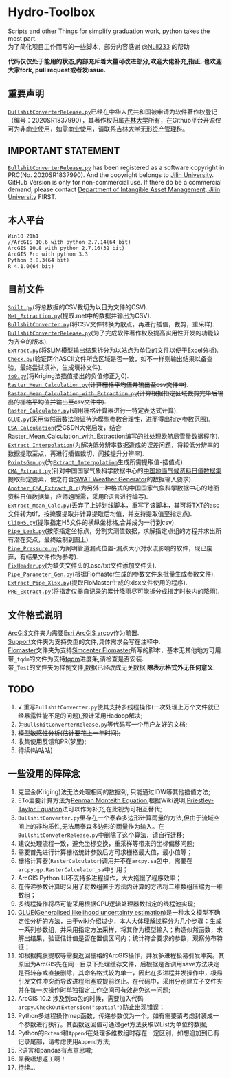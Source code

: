 # Hydro-Toolbox

[^_^]: # (For the girl who I missed and still miss now.)
[^_^]: # (Glad to see everything get well on you. Please carry it on, and be yourself.)
[^_^]: # (Sticking to the dream is a privilege, so jealious that you have that.)
[^_^]: # (Sadly but luckily end it before the gaps get beyond accross.)
[^_^]: # (All best wishes to you, HZC.)

Scripts and other Things for simplify graduation work, python takes the most part.  
为了简化项目工作而写的一些脚本，部分内容感谢 [@Null233](https://github.com/Null233) 的帮助  

**代码仅仅处于能用的状态,内部充斥着大量可改进部分,欢迎大佬补充,指正. 也欢迎大家fork, pull request或者发issue.**

## 重要声明
[`BullshitConverterRelease.py`](ArcGIS/BullshitConverterRelease.py)已经在中华人民共和国被申请为软件著作权登记（编号：2020SR1837990），其著作权归属[吉林大学](https://jlu.edu.cn)所有，在Github平台开源仅可为非商业使用，如需商业使用，请联系[吉林大学无形资产管理科](http://zchq.jlu.edu.cn/)。

## IMPORTANT STATEMENT

[`BullshitConverterRelease.py`](ArcGIS/BullshitConverterRelease.py) has been registered as a software copyright in PRC(No. 2020SR1837990). And the copyright belongs to [Jilin University](https://jlu.edu.cn). GitHub Version is only for non-commercial use. If there do be a commercial demand, please contact [Department of Intangible Asset Management, Jilin University](http://zchq.jlu.edu.cn/) FIRST.

## 本人平台
```
Win10 21h1
//ArcGIS 10.6 with python 2.7.14(64 bit)
ArcGIS 10.8 with python 2.7.16(32 bit)
ArcGIS Pro with python 3.3
Python 3.8.3(64 bit)
R 4.1.0(64 bit)
```
## 目前文件
[`Spilt.py`](Support/Split.py)(将总数据的CSV裁切为以日为文件的CSV).   
[`Met_Extraction.py`](Support/Met_Extraction.py)(提取.met中的数据并输出为CSV).  
[`BullshitConverter.py`](ArcGIS/BullshitConverter.py/)(将CSV文件转换为散点，再进行插值，裁剪，重采样).  
[`BullshitConverterRelease.py`](ArcGIS/BullshitConverterRelease.py)(为了完成软件著作权及提高实用性开发的功能较为齐全的版本).   
[`Extract.py`](Support/Extract.py)(将SLiM模型输出结果拆分为以站点为单位的文件以便于Excel分析).  
[`Check.py`](Support/Check.py)(验证两个ASCII文件所含区域是否一致，如不一样则输出结果以备查验，最终尝试填补，生成填补文件).   
[`to0.py`](Support/to0.py)(将Kriging法插值插出的负值修正为0).      
~~[`Raster_Mean_Calculation.py`](ArcGIS/Raster_Mean_Calculation.py)(计算栅格平均值并输出至csv文件中)~~.  
~~[`Raster_Mean_Calculation_with_Extraction.py`](ArcGIS/Raster_Mean_Calculation_with_Extraction.py)(计算根据指定区域裁剪完毕后输出的栅格平均值并输出至csv文件中).~~    
[`Raster_Calculator.py`](ArcGIS/Raster_Calculator.py)(调用栅格计算器进行一特定表达式计算).       
[`GLUE.py`](Support/GLUE.py)(采用似然函数法验证待选模型参数合理性，进而得出指定参数范围).  
[`ESA_Calculation`](ArcGIS/ESA_Calculation.py)(受CSDN大佬启发，结合Raster_Mean_Calculation_with_Extraction编写的批处理欧航局雪量数据程序).  
[`Extract_Interpolation`](ArcGIS/Extract_Interpolation.py)(为解决低分辨率数据造成的误差问题，将较低分辨率的数据提取至点，再进行插值裁切，间接提升分辨率).  
[`PointsGen.py`](ArcGIS/PointsGen.py)(为[`Extract_Interpolation`](ArcGIS/Extract_Interpolation.py)生成所需提取值-插值点).  
[`CMA_Extract.py`](Support/CMA_Exract.py)(针对中国国家气象科学数据中心的[中国地面气候资料日值数据集](http://data.cma.cn/data/cdcdetail/dataCode/SURF_CLI_CHN_MUL_DAY.html)提取指定要素，使之符合[SWAT Weather Generator](https://www.researchgate.net/publication/294535100_SWAT_Weather_Database)的数据输入要求).  
[`Another_CMA_Extract_R.r`](Support/Another_CMA_Extract_R.r)(为另外一种格式的中国国家气象科学数据中心的地面资料日值数据集，应师姐所需，采用R语言进行编写).   
[`Extract_Mean_Calc.py`](ArcGIS/Extract_Mean_Calc.py)(丢弃了上述划线脚本，重写了该脚本，其可将TXT的asc文件转为tif，按掩膜提取并计算提取后均值，并支持提取值至指定点).  
[`ClipH5.py`](Support/ClipH5.py)(提取指定H5文件的横纵坐标格,合并成为一行到csv).  
[`Pipe_Leak.py`](Support/Pipe_Leak.py)(按照指定坐标点，分割实测值数据，求解指定点组的方程并求出所有潜在交点，最终绘制到图上).  
[`Pipe_Pressure.py`](Support/Pipe_Pressure.py)(为阐明管道漏点位置-漏点大小对水流影响的软件，现已废弃，有结果文件作为参考).  
[`FixHeader.py`](Support/FixHeader.py)(为缺失文件头的.asc/txt文件添加文件头). 
[`Pipe_Parameter_Gen.py`](Flomaster/Pipe_Parameter_Gen.py)(根据Flomaster生成的参数文件来批量生成参数文件).   
[`Extract_Pipe_Xlsx.py`](Flomaster/Extract_Pipe_Xlsx.py)(提取FloMaster生成的xlsx文件使用的程序).  
[`PRE_Extract.py`](Support/PRE_Extract.py)(将指定仪器自记录的累计降雨尽可能拆分成指定时长内的降雨).  
## 文件格式说明
[ArcGIS](ArcGIS/)文件夹为需要[Esri ArcGIS arcpy](https://www.esri.com/arcgis-blog/products/arcgis-desktop/uncategorized/whats-new-in-arcmap-10-6/)作为前置.  
[Support](Support/)文件夹为支持类型的文件,具体需求会写在注释中.  
[Flomaster](Flomaster/)文件夹为支持[Simcenter Flomaster](https://www.plm.automation.siemens.com/global/en/products/simcenter/flomaster.html)所写的脚本，基本无其他地方可用.  
带`_tqdm`的文件为支持[tqdm](https://github.com/tqdm/tqdm)进度条,请检查是否安装.  
带`_Test`的文件夹为样例文件,数据已经改成无关数据,**除表示格式外无任何意义**.  

## TODO
1. √ 重写`BullshitConverter.py`使其支持多线程操作(一次处理上万个文件就已经暴露性能不足的问题),~~预计采用Hadoop解决~~;
2. 为`BullshitConverterRelease.py`等代码写一个用户友好的文档;
3. ~~模型敏感性分析(估计要花上一年时间);~~
4. 收集使用反馈和PR(梦里);
5. 待续(咕咕咕)

##  一些没用的碎碎念
1.  克里金(Kriging)法无法处理相同的数据列, 只能通过IDW等其他插值方法;  
2.  ETo主要计算方法为[Penman Monteith Equation](https://en.wikipedia.org/wiki/Penman%E2%80%93Monteith_equation),根据Wiki说明,[Priestley-Taylor Equation](https://en.wikipedia.org/wiki/Penman%E2%80%93Monteith_equation)法可以作为补充,在此视为可相互替代;  
3.  `BullshitConverter.py`里存在一个泰森多边形计算雨量的方法,但由于流域空间上的非均质性,无法用泰森多边形的雨量作为输入。在`BullshitConveterRelease.py`中删除了这个算法，请自行迁移;  
4.  建议处理流程一致，避免坐标变换，重采样等带来的坐标偏移问题;
5.  需要首先进行计算栅格统计参数后方可求栅格最大值，最小值等；
6.  栅格计算器(`RasterCalculator`)调用并不在`arcpy.sa`包中，需要在`arcpy.gp.RasterCalculator_sa`中引用；
7.  ArcGIS Python UI不支持多进程操作，大大拖慢了程序效率；
8.  在传递参数计算时采用了将数组置于方法内计算的方法将二维数组压缩为一维数组；
9.  多线程操作将尽可能采用根据CPU逻辑处理器数指定的线程池实现;
10. [GLUE(Generalised likelihood uncertainty estimation)](https://en.wikipedia.org/wiki/Generalised_likelihood_uncertainty_estimation)是一种水文模型不确定性分析的方法，由于wiki介绍过少，本人大体理解过程分为几个步骤：生成一系列参数组，并采用指定方法采样，将其作为模型输入；构造似然函数，求解出结果，验证估计值是否在置信区间内；统计符合要求的参数，观察分布特征；
11. 如根据掩膜提取等需要返回栅格的ArcGIS操作，并发多进程极易引发冲突。其原因为ArcGIS先在同一目录下处理缓存文件，后根据是否调用save方法决定是否转存或直接删除，其命名格式较为单一，因此在多进程并发操作中，极易引发文件冲突而导致进程阻塞或提前终止。在代码中，采用分别建立子文件夹并在每一次操作时单独指定工作空间可有效避免这一问题;
12. ArcGIS 10.2 涉及到sa包的时候，需要加入代码`arcpy.CheckOutExtension("spatial")`防止出现错误；
13. Python多进程操作map函数，传递参数仅为一个。如有需要请考虑封装成一个参数进行执行。其函数返回值可通过get方法获取以List为单位的数据;
14. Python的`Extend`和`Append`在处理多维数组时存在一定区别，如想追加到已有记录尾部，请考虑使用`Append`方法;  
15. R语言和pandas有点意思嗷;
16. 屌我唔想返工啊！  
17. 待续...  
